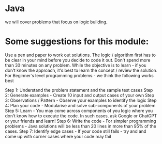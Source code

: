 # Java
we will cover problems that focus on logic building. 
# Some suggestions for this module:

Use a pen and paper to work out solutions.
The logic / algorithm first has to be clear in your mind before you decide to code it out.
Don't spend more than 30 minutes on any problem. While the objective is to learn - if you don't know the approach, it's best to learn the concept / review the solution.
For Beginner's level programming problems - we think the following works best

Step 1: Understand the problem statement and the sample test cases
Step 2: Generate examples - Create 10 input and output cases of your own
Step 3: Observations / Pattern - Observe your examples to identify the logic
Step 4: Plan your code - Modularise and solve sub-components of your problem
Step 5: Learn - You may come across components of you logic where you don't know how to execute the code.
In such cases, ask Google or ChatGPT or your friends and learn!
Step 6: Write the code - For simpler programming problems - Java solutions will be less than 20 lines in more than 95% of the cases.
Step 7: Identify edge cases - If your code still fails - try and and come up with corner cases where your code may fail
